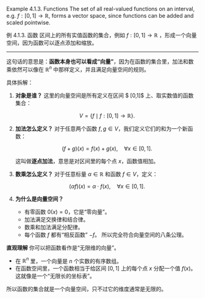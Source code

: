 Example 4.1.3. Functions The set of all real-valued functions on an interval, e.g. $f: [0,1] \to \mathbb{R}$, forms a vector space, since functions can be added and scaled pointwise.

例 4.1.3. 函数 区间上的所有实值函数的集合，例如 $f: [0,1] \to \mathbb{R}$ ，形成一个向量空间，因为函数可以逐点添加和缩放。

---



这句话的意思是：**函数本身也可以看成“向量”**，因为在函数的集合里，加法和数乘依然可以像在 $\mathbb{R}^n$ 中那样定义，并且满足向量空间的规则。


具体拆解：

1. **对象是谁？**
   这里的向量空间是所有定义在区间 $ [0,1]$ 上、取实数值的函数集合：

   $$
   V = \{ f \mid f: [0,1] \to \mathbb{R} \}.
   $$

2. **加法怎么定义？**
   对于任意两个函数 $f,g \in V$，我们定义它们的和为一个新函数：

   $$
   (f+g)(x) = f(x) + g(x), \quad \forall x \in [0,1].
   $$

   这叫做**逐点加法**，意思是对区间里的每个点 $x$，函数值相加。

3. **数乘怎么定义？**
   对于任意标量 $\alpha \in \mathbb{R}$ 和函数 $f \in V$，定义：

   $$
   (\alpha f)(x) = \alpha \cdot f(x), \quad \forall x \in [0,1].
   $$

4. **为什么是向量空间？**

   * 有零函数 $0(x) = 0$，它是“零向量”。
   * 加法满足交换律和结合律。
   * 数乘和加法满足分配律。
   * 每个函数 $f$ 都有“相反函数” $-f$。
     所以完全符合向量空间的八条公理。



**直观理解**
你可以把函数看作是“无限维的向量”。

* 在 $\mathbb{R}^n$ 里，一个向量是 $n$ 个实数的有序数组。
* 在函数空间里，一个函数相当于给区间 $[0,1]$ 上的每个点 $x$ 分配一个值 $f(x)$。这就像是一个“无限长的坐标表”。

所以函数的集合就是一个向量空间，只不过它的维度通常是无限的。
